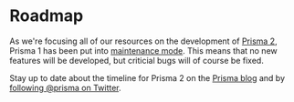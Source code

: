 # Roadmap

As we're focusing all of our resources on the development of [Prisma 2](https://github.com/prisma/prisma2), Prisma 1 has been put into [maintenance mode](https://github.com/prisma/prisma/issues/4898). This means that no new features will be developed, but criticial bugs will of course be fixed.

Stay up to date about the timeline for Prisma 2 on the [Prisma blog](https://www.prisma.io/blog) and by [following @prisma on Twitter](https://twitter.com/prisma).
